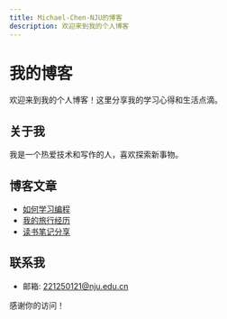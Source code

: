```yaml
---
title: Michael-Chen-NJU的博客
description: 欢迎来到我的个人博客
---
```


# 我的博客

欢迎来到我的个人博客！这里分享我的学习心得和生活点滴。

## 关于我

我是一个热爱技术和写作的人，喜欢探索新事物。

## 博客文章

- [如何学习编程](#)
- [我的旅行经历](#)
- [读书笔记分享](#)

## 联系我

- 邮箱: 221250121@nju.edu.cn

感谢你的访问！
